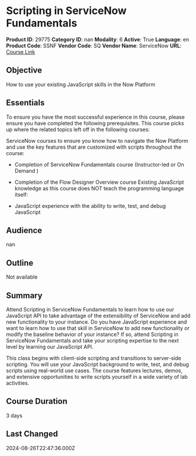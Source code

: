 # Scripting in ServiceNow Fundamentals

**Product ID**: 29775
**Category ID**: nan
**Modality**: 6
**Active**: True
**Language**: en
**Product Code**: SSNF
**Vendor Code**: SQ
**Vendor Name**: ServiceNow
**URL**: [Course Link](https://www.fastlaneus.com/course/servicenow-ssnf)

## Objective
How to use your existing JavaScript skills in the Now Platform

## Essentials
To ensure you have the most successful experience in this course, please ensure you have completed the following prerequisites. This course picks up where the related topics left off in the following courses:

ServiceNow courses to ensure you know how to navigate the Now Platform and use the key features that are customized with scripts throughout the course:



- Completion of ServiceNow Fundamentals course (Instructor-led or On Demand )
- Completion of the Flow Designer Overview course
Existing JavaScript knowledge as this course does NOT teach the programming language itself:



- JavaScript experience with the ability to write, test, and debug JavaScript

## Audience
nan

## Outline
Not available

## Summary
Attend Scripting in ServiceNow Fundamentals to learn how to use our JavaScript API to take advantage of the extensibility of ServiceNow and add new functionality to your instance. Do you have JavaScript experience and want to learn how to use that skill in ServiceNow to add new functionality or modify the baseline behavior of your instance? If so, attend Scripting in ServiceNow Fundamentals and take your scripting expertise to the next level by learning our JavaScript API.

This class begins with client-side scripting and transitions to server-side scripting. You will use your JavaScript background to write, test, and debug scripts using real-world use cases. The course features lectures, demos, and extensive opportunities to write scripts yourself in a wide variety of lab activities.

## Course Duration
3 days

## Last Changed
2024-08-26T22:47:36.000Z
